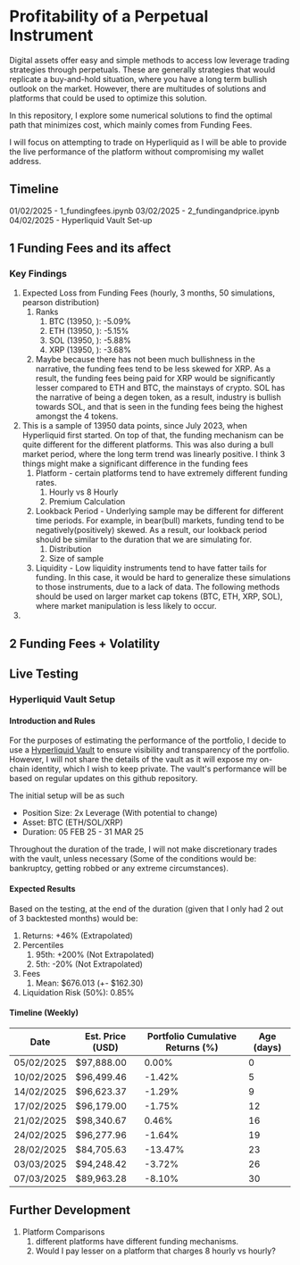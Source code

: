 # Profitability of a Perpetual Instrument
Digital assets offer easy and simple methods to access low leverage trading strategies through perpetuals. These are generally strategies that would replicate a buy-and-hold situation, where you have a long term bullish outlook on the market. However, there are multitudes of solutions and platforms that could be used to optimize this solution.

In this repository, I explore some numerical solutions to find the optimal path that minimizes cost, which mainly comes from Funding Fees.

I will focus on attempting to trade on Hyperliquid as I will be able to provide the live performance of the platform without compromising my wallet address.

## Timeline
01/02/2025 - 1_fundingfees.ipynb 
03/02/2025 - 2_fundingandprice.ipynb
04/02/2025 - Hyperliquid Vault Set-up
## 1 Funding Fees and its affect
### Key Findings
1. Expected Loss from Funding Fees (hourly, 3 months, 50 simulations, pearson distribution)
   1. Ranks
      1. BTC (13950, ): -5.09%
      2. ETH (13950, ): -5.15%
      3. SOL (13950, ): -5.88%
      4. XRP (13950, ): -3.68%
   2. Maybe because there has not been much bullishness in the narrative, the funding fees tend to be less skewed for XRP. As a result, the funding fees being paid for XRP would be significantly lesser compared to ETH and BTC, the mainstays of crypto. SOL has the narrative of being a degen token, as a result, industry is bullish towards SOL, and that is seen in the funding fees being the highest amongst the 4 tokens. 
2. This is a sample of 13950 data points, since July 2023, when Hyperliquid first started. On top of that, the funding mechanism can be quite different for the different platforms. This was also during a bull market period, where the long term trend was linearly positive. I think 3 things might make a significant difference in the funding fees
   1. Platform - certain platforms tend to have extremely different funding rates.
      1. Hourly vs 8 Hourly
      2. Premium Calculation 
   2. Lookback Period - Underlying sample may be different for different time periods. For example, in bear(bull) markets, funding tend to be negatively(positively) skewed. As a result, our lookback period should be similar to the duration that we are simulating for.
      1. Distribution
      2. Size of sample
   3. Liquidity - Low liquidity instruments tend to have fatter tails for funding. In this case, it would be hard to generalize these simulations to those instruments, due to a lack of data. The following methods should be used on larger market cap tokens (BTC, ETH, XRP, SOL), where market manipulation is less likely to occur. 
3. 

## 2 Funding Fees + Volatility

## Live Testing
### Hyperliquid Vault Setup

#### Introduction and Rules
For the purposes of estimating the performance of the portfolio, I decide to use a [Hyperliquid Vault](https://hyperliquid.gitbook.io/hyperliquid-docs/vaults) to ensure visibility and transparency of the portfolio. However, I will not share the details of the vault as it will expose my on-chain identity, which I wish to keep private. The vault's performance will be based on regular updates on this github repository.

The initial setup will be as such
- Position Size: 2x Leverage (With potential to change)
- Asset: BTC (ETH/SOL/XRP)
- Duration: 05 FEB 25 - 31 MAR 25

Throughout the duration of the trade, I will not make discretionary trades with the vault, unless necessary (Some of the conditions would be: bankruptcy, getting robbed or any extreme circumstances).

#### Expected Results
Based on the testing, at the end of the duration (given that I only had 2 out of 3 backtested months) would be:
1. Returns: +46% (Extrapolated) 
2. Percentiles
   1. 95th: +200% (Not Extrapolated)
   2. 5th: -20% (Not Extrapolated)
3. Fees
   1. Mean: $676.013 (+- $162.30)
4. Liquidation Risk (50%): 0.85%

#### Timeline (Weekly)
| Date | Est. Price (USD) | Portfolio Cumulative Returns (%) | Age (days) |
|------------|----------------|----------------------------------|------------|
| 05/02/2025 | $97,888.00 | 0.00% | 0 |
| 10/02/2025 | $96,499.46 | -1.42% | 5 |
| 14/02/2025 | $96,623.37 | -1.29% | 9 |
| 17/02/2025 | $96,179.00 | -1.75% | 12 |
| 21/02/2025 | $98,340.67 | 0.46% | 16 |
| 24/02/2025 | $96,277.96 | -1.64% | 19 |
| 28/02/2025 | $84,705.63 | -13.47% | 23 |
| 03/03/2025 | $94,248.42 | -3.72% | 26 |
| 07/03/2025 | $89,963.28 | -8.10% | 30 |

<!-- |10/02/2025|$96,907 (7:37AM SGT)| - 1.00% ||||6|
|17/02/2025|$96,250 (12:30PM SGT)| - 1.67% |0||||
|24/02/2025|||0||||
|03/03/2025|||0||||
|10/03/2025|||0||||
|17/03/2025|||0||||
|24/03/2025|||0||||
|31/03/2025|||0|||| -->

## Further Development
1. Platform Comparisons
   1. different platforms have different funding mechanisms. 
   2. Would I pay lesser on a platform that charges 8 hourly vs hourly?
